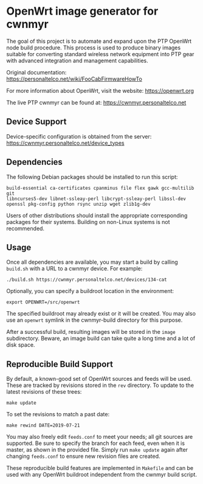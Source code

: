 OpenWrt image generator for cwnmyr
==================================

The goal of this project is to automate and expand upon the PTP OpenWrt node
build procedure. This process is used to produce binary images suitable for
converting standard wireless network equipment into PTP gear with advanced
integration and management capabilities.

Original documentation: https://personaltelco.net/wiki/FooCabFirmwareHowTo

For more information about OpenWrt, visit the website: https://openwrt.org

The live PTP cwnmyr can be found at: https://cwnmyr.personaltelco.net


Device Support
--------------

Device-specific configuration is obtained from the server:
https://cwnmyr.personaltelco.net/device_types


Dependencies
------------

The following Debian packages should be installed to run this script:

    build-essential ca-certificates cpanminus file flex gawk gcc-multilib git
    libncurses5-dev libnet-ssleay-perl libcrypt-ssleay-perl libssl-dev
    openssl pkg-config python rsync unzip wget zlib1g-dev

Users of other distributions should install the appropriate corresponding
packages for their systems. Building on non-Linux systems is not recommended.


Usage
-----

Once all dependencies are available, you may start a build by calling
`build.sh` with a URL to a cwnmyr device. For example:

    ./build.sh https://cwnmyr.personaltelco.net/devices/134-cat

Optionally, you can specify a buildroot location in the environment:

    export OPENWRT=/src/openwrt

The specified buildroot may already exist or it will be created. You may
also use an `openwrt` symlink in the cwnmyr-build directory for this purpose.

After a successful build, resulting images will be stored in the `image`
subdirectory. Beware, an image build can take quite a long time and a lot of
disk space.


Reproducible Build Support
--------------------------

By default, a known-good set of OpenWrt sources and feeds will be used.
These are tracked by revisions stored in the `rev` directory. To update to the
latest revisions of these trees:

    make update

To set the revisions to match a past date:

    make rewind DATE=2019-07-21

You may also freely edit `feeds.conf` to meet your needs; all git sources
are supported. Be sure to specify the branch for each feed, even when it
is master, as shown in the provided file. Simply run `make update` again
after changing `feeds.conf` to ensure new revision files are created.

These reproducible build features are implemented in `Makefile` and can be
used with any OpenWrt buildroot independent from the cwnmyr build script.
